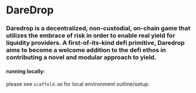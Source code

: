 # DareDrop
### Daredrop is a decentralized, non-custodial, on-chain game that utilizes the embrace of risk in order to enable real yield for liquidity providers. A first-of-its-kind defi primitive, Daredrop aims to become a welcome addition to the defi ethos in contributing a novel and modular approach to yield. 







#### running locally:
please see `scaffold.md` for local environment outline/setup.

